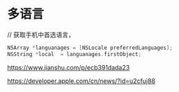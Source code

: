 # 多语言

// 获取手机中首选语言，
```swift
NSArray *languanages = [NSLocale preferredLanguages];
NSString *local  = languanages.firstObject;
```

https://www.jianshu.com/p/ecb391dada23

https://developer.apple.com/cn/news/?id=u2cfuj88